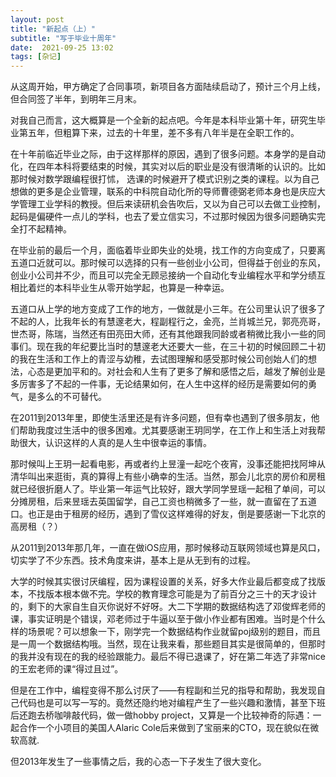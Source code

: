 ```yaml
---
layout: post
title: "新起点（上）" 
subtitle: "写于毕业十周年"
date:  2021-09-25 13:02
tags: [杂记]
---
```


从这周开始，甲方确定了合同事项，新项目各方面陆续启动了，预计三个月上线，但合同签了半年，到明年三月末。

对我自己而言，这大概算是一个全新的起点吧。今年是本科毕业第十年，研究生毕业第五年，但粗算下来，过去的十年里，差不多有八年半是在全职工作的。

在十年前临近毕业之际，由于这样那样的原因，遇到了很多问题。本身学的是自动化，在四年本科将要结束的时候，其实对以后的职业是没有很清晰的认识的。比如那时候对数学跟编程很打怵， 选课的时候避开了模式识别之类的课程。以为自己想做的更多是企业管理，联系的中科院自动化所的导师曹德弼老师本身也是庆应大学管理工业学科的教授。但后来读研机会告吹后，又以为自己可以去做工业控制，起码是偏硬件一点儿的学科，也去了爱立信实习，不过那时候因为很多问题确实完全打不起精神。

在毕业前的最后一个月，面临着毕业即失业的处境，找工作的方向变成了，只要离五道口近就可以。那时候可以选择的只有一些创业小公司，但得益于创业的东风，创业小公司并不少，而且可以完全无顾忌接纳一个自动化专业编程水平和学分绩互相比着烂的本科毕业生从零开始学起，也算是一种幸运。

五道口从上学的地方变成了工作的地方，一做就是小三年。在公司里认识了很多了不起的人，比我年长的有慧邃老大，程副程行之，金亮，兰肖城兰兄，郭亮亮哥，世杰哥，陈瑞，当然还有田亮田大师，还有其他跟我同龄或者稍微比我小一些的同事们。现在我的年纪要比当时的慧邃老大还要大一些，在三十初的时候回顾二十初的我在生活和工作上的青涩与幼稚，去试图理解和感受那时候公司创始人们的想法，心态是更加平和的。对社会和人生有了更多了解和感悟之后，越发了解创业是多厉害多了不起的一件事，无论结果如何，在人生中这样的经历是需要如何的勇气，是多么的不可替代。

在2011到2013年里，即使生活里还是有许多问题，但有幸也遇到了很多朋友，他们帮助我度过生活中的很多困难。尤其要感谢王玥同学，在工作上和生活上对我帮助很大，认识这样的人真的是人生中很幸运的事情。

那时候叫上王玥一起看电影，再或者约上昱潼一起吃个夜宵，没事还能把找阿坤从清华叫出来逛街，真的算得上有些小确幸的生活。当然，那会儿北京的房价和房租就已经很折磨人了。毕业第一年运气比较好，跟大学同学昱瑶一起租了单间，可以分摊房租，后来昱瑶去英国留学，自己工资也稍微多了一些，就一直留在了五道口。也正是由于租房的经历，遇到了雪仪这样难得的好友，倒是要感谢一下北京的高房租（？）

从2011到2013年那几年，一直在做iOS应用，那时候移动互联网领域也算是风口，切实学了不少东西。技术角度来讲，基本上是从无到有的过程。

大学的时候其实很讨厌编程，因为课程设置的关系，好多大作业最后都变成了找版本，不找版本根本做不完。学校的教育理念可能是为了前百分之三十的天才设计的，剩下的大家自生自灭你说好不好呀。大二下学期的数据结构选了邓俊辉老师的课，事实证明是个错误，邓老师过于牛逼以至于做小作业都有困难。当时是个什么样的场景呢？可以想象一下，刚学完一个数据结构作业就留poj级别的题目，而且是一周一个数据结构哦。当然，现在让我来看，那些题目其实是很简单的，但那时的我并没有现在的我的经验跟能力。最后不得已退课了，好在第二年选了非常nice的王宏老师的课“得过且过”。

但是在工作中，编程变得不那么讨厌了——有程副和兰兄的指导和帮助，我发现自己代码也是可以写一写的。竟然还隐约地对编程产生了一些兴趣和激情，甚至下班后还跑去桥咖啡敲代码，做一做hobby project，又算是一个比较神奇的际遇：一起合作一个小项目的美国人Alaric Cole后来做到了宝丽来的CTO，现在貌似在微软高就.

但2013年发生了一些事情之后，我的心态一下子发生了很大变化。